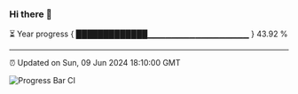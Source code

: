 ### Hi there 👋

⏳ Year progress { █████████████▁▁▁▁▁▁▁▁▁▁▁▁▁▁▁▁▁ } 43.92 %

---

⏰ Updated on Sun, 09 Jun 2024 18:10:00 GMT

![Progress Bar CI](https://github.com/Shyam-Makwana/GitHub-Actions-Demo/workflows/Progress%20Bar%20CI/badge.svg)
